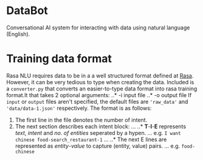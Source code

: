 # DataBot
Conversational AI system for interacting with data using natural language (English).

# Training data format
Rasa NLU requires data to be in a a well structured format defined at [Rasa](http://rasa-nlu.readthedocs.io/en/latest/dataformat.html#training-data-format). However, it can be very tedious to type when creating the data. Included is a `converter.py` that converts an easier-to-type data format into rasa training format.It that takes 2 optional arguments:
..* -i input file
..* -o output file
If `input` or `output` files aren't specified, the default files are `'raw_data'` and `'data/data-1.json'` respectively. The format is as follows:
1. The first line in the file denotes the number of intent. 
2. The next section describes each intent block:
... ..* **T**-**I**-**E** represents *text*, *intent* and *no. of entities* seperated by a hypen. 
... e.g. `I want chinese food-search_restaurant-1` 
... ..* The next E lines are represented as *entity*-*value* to capture (entity, value) pairs.
... e.g. `food-chinese`
